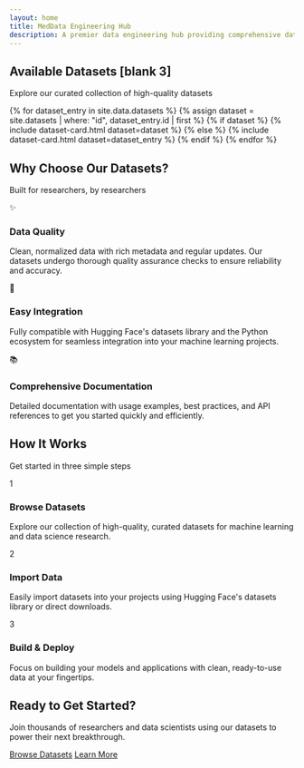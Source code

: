 ```yaml
---
layout: home
title: MedData Engineering Hub
description: A premier data engineering hub providing comprehensive datasets for machine learning and data science research
---
```


<section id="datasets" class="datasets">
  <div class="container">
    <div class="section-header">
      <h2>Available Datasets [blank 3]</h2>
      <p class="section-subtitle">Explore our curated collection of high-quality datasets</p>
    </div>
    <div class="dataset-grid">
      {% for dataset_entry in site.data.datasets %}
        {% assign dataset = site.datasets | where: "id", dataset_entry.id | first %}
        {% if dataset %}
          {% include dataset-card.html dataset=dataset %}
        {% else %}
          {% include dataset-card.html dataset=dataset_entry %}
        {% endif %}
      {% endfor %}
    </div>
  </div>
</section>

<section class="features">
  <div class="container">
    <div class="section-header">
      <h2>Why Choose Our Datasets?</h2>
      <p class="section-subtitle">Built for researchers, by researchers</p>
    </div>
    <div class="feature-grid">
      <div class="feature-card reveal">
        <div class="feature-icon-wrapper">
          <span class="feature-icon">✨</span>
        </div>
        <h3>Data Quality</h3>
        <p>Clean, normalized data with rich metadata and regular updates. Our datasets undergo thorough quality assurance checks to ensure reliability and accuracy.</p>
      </div>
      <div class="feature-card reveal">
        <div class="feature-icon-wrapper">
          <span class="feature-icon">🤗</span>
        </div>
        <h3>Easy Integration</h3>
        <p>Fully compatible with Hugging Face's datasets library and the Python ecosystem for seamless integration into your machine learning projects.</p>
      </div>
      <div class="feature-card reveal">
        <div class="feature-icon-wrapper">
          <span class="feature-icon">📚</span>
        </div>
        <h3>Comprehensive Documentation</h3>
        <p>Detailed documentation with usage examples, best practices, and API references to get you started quickly and efficiently.</p>
      </div>
    </div>
  </div>
</section>

<section class="workflow-section">
  <div class="container">
    <div class="section-header">
      <h2>How It Works</h2>
      <p class="section-subtitle">Get started in three simple steps</p>
    </div>
    <div class="workflow-steps">
      <div class="workflow-step reveal">
        <div class="step-number">1</div>
        <div class="step-content">
          <h3>Browse Datasets</h3>
          <p>Explore our collection of high-quality, curated datasets for machine learning and data science research.</p>
        </div>
      </div>
      <div class="workflow-step reveal">
        <div class="step-number">2</div>
        <div class="step-content">
          <h3>Import Data</h3>
          <p>Easily import datasets into your projects using Hugging Face's datasets library or direct downloads.</p>
        </div>
      </div>
      <div class="workflow-step reveal">
        <div class="step-number">3</div>
        <div class="step-content">
          <h3>Build & Deploy</h3>
          <p>Focus on building your models and applications with clean, ready-to-use data at your fingertips.</p>
        </div>
      </div>
    </div>
  </div>
</section>

<section class="cta-section">
  <div class="container">
    <div class="cta-content">
      <h2>Ready to Get Started?</h2>
      <p>Join thousands of researchers and data scientists using our datasets to power their next breakthrough.</p>
      <div class="cta-buttons">
        <a href="#datasets" class="btn btn-primary">Browse Datasets</a>
        <a href="/about/" class="btn btn-secondary">Learn More</a>
      </div>
    </div>
  </div>
</section>